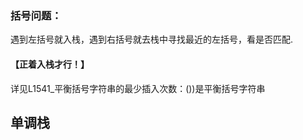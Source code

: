 ### 括号问题：
遇到左括号就入栈，遇到右括号就去栈中寻找最近的左括号，看是否匹配.

#### 【正着入栈才行！】
详见L1541_平衡括号字符串的最少插入次数：())是平衡括号字符串

## 单调栈
